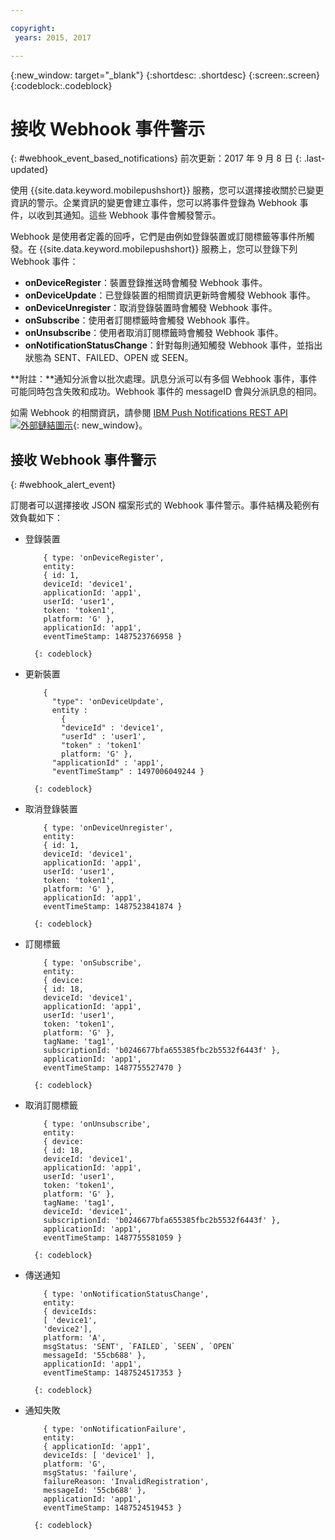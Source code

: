 ```yaml
---

copyright:
 years: 2015, 2017

---
```


{:new_window: target="_blank"}
{:shortdesc: .shortdesc}
{:screen:.screen}
{:codeblock:.codeblock}

# 接收 Webhook 事件警示
{: #webhook_event_based_notifications}
前次更新：2017 年 9 月 8 日
{: .last-updated}


使用 {{site.data.keyword.mobilepushshort}} 服務，您可以選擇接收關於已變更資訊的警示。企業資訊的變更會建立事件，您可以將事件登錄為 Webhook 事件，以收到其通知。這些 Webhook 事件會觸發警示。 

Webhook 是使用者定義的回呼，它們是由例如登錄裝置或訂閱標籤等事件所觸發。在 {{site.data.keyword.mobilepushshort}} 服務上，您可以登錄下列 Webhook 事件： 

- **onDeviceRegister**：裝置登錄推送時會觸發 Webhook 事件。
- **onDeviceUpdate**：已登錄裝置的相關資訊更新時會觸發 Webhook 事件。
- **onDeviceUnregister**：取消登錄裝置時會觸發 Webhook 事件。 
- **onSubscribe**：使用者訂閱標籤時會觸發 Webhook 事件。
- **onUnsubscribe**：使用者取消訂閱標籤時會觸發 Webhook 事件。
- **onNotificationStatusChange**：針對每則通知觸發 Webhook 事件，並指出狀態為 SENT、FAILED、OPEN 或 SEEN。


**附註：**通知分派會以批次處理。訊息分派可以有多個 Webhook 事件，事件可能同時包含失敗和成功。Webhook 事件的 messageID 會與分派訊息的相同。 

如需 Webhook 的相關資訊，請參閱 [IBM Push Notifications REST API ![外部鏈結圖示](../../icons/launch-glyph.svg "外部鏈結圖示")](https://console.bluemix.net/apidocs/800-push-notifications){: new_window}。

## 接收 Webhook 事件警示
{: #webhook_alert_event}

訂閱者可以選擇接收 JSON 檔案形式的 Webhook 事件警示。事件結構及範例有效負載如下：

- 登錄裝置
	```
		{ type: 'onDeviceRegister',
		entity:
		{ id: 1,
		deviceId: 'device1',
		applicationId: 'app1',
		userId: 'user1',
		token: 'token1',
		platform: 'G' },
		applicationId: 'app1',
		eventTimeStamp: 1487523766958 }
	```
		{: codeblock}

- 更新裝置

	```
		{
		  "type": 'onDeviceUpdate',
		  entity :
			{
		    "deviceId" : 'device1',
		    "userId" : 'user1',
		    "token" : 'token1'
		  	platform: 'G' },
		  "applicationId" : 'app1',
		  "eventTimeStamp" : 1497006049244 }
	```
		{: codeblock}

- 取消登錄裝置
	```
		{ type: 'onDeviceUnregister',
		entity:
		{ id: 1,
		deviceId: 'device1',
		applicationId: 'app1',
		userId: 'user1',
		token: 'token1',
		platform: 'G' },
		applicationId: 'app1',
		eventTimeStamp: 1487523841874 }
	```
		{: codeblock}

- 訂閱標籤
	```
		{ type: 'onSubscribe',
		entity:
		{ device:
		{ id: 18,
		deviceId: 'device1',
		applicationId: 'app1',
		userId: 'user1',
		token: 'token1',
		platform: 'G' },
		tagName: 'tag1',
		subscriptionId: 'b0246677bfa655385fbc2b5532f6443f' },
		applicationId: 'app1',
		eventTimeStamp: 1487755527470 }
	```
		{: codeblock}

- 取消訂閱標籤
	```
		{ type: 'onUnsubscribe',
		entity:
		{ device:
		{ id: 18,
		deviceId: 'device1',
		applicationId: 'app1',
		userId: 'user1',
		token: 'token1',
		platform: 'G' },
		tagName: 'tag1',
		deviceId: 'device1',
		subscriptionId: 'b0246677bfa655385fbc2b5532f6443f' },
		applicationId: 'app1',
		eventTimeStamp: 1487755581059 }
	```
		{: codeblock}

- 傳送通知
	```
		{ type: 'onNotificationStatusChange',
		entity:
		{ deviceIds:
		[ 'device1',
		'device2'],
		platform: 'A',
		msgStatus: 'SENT', `FAILED`, `SEEN`, `OPEN`
		messageId: '55cb688' },
		applicationId: 'app1',
		eventTimeStamp: 1487524517353 }
	```
		{: codeblock}

- 通知失敗
	```
		{ type: 'onNotificationFailure',
		entity:
		{ applicationId: 'app1',
		deviceIds: [ 'device1' ],
		platform: 'G',
		msgStatus: 'failure',
		failureReason: 'InvalidRegistration',
		messageId: '55cb688' },
		applicationId: 'app1',
		eventTimeStamp: 1487524519453 }
	```
		{: codeblock}

